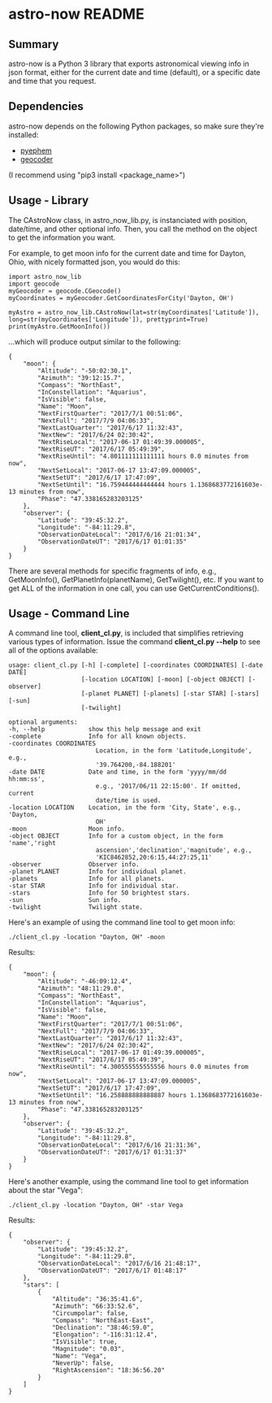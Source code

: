 # astro-now README

## Summary

astro-now is a Python 3 library that exports astronomical viewing info in json format, either for the current date and time (default), or a specific date and time that you request.

## Dependencies

astro-now depends on the following Python packages, so make sure they're installed:

* [pyephem](https://pypi.python.org/pypi/pyephem)
* [geocoder](https://pypi.python.org/pypi/geocoder)

(I recommend using "pip3 install <package_name>")

## Usage - Library

The CAstroNow class, in astro_now_lib.py, is instanciated with position, date/time, and other optional info.  Then, you call the method on the object to get the information you want.

For example, to get moon info for the current date and time for Dayton, Ohio, with nicely formatted json, you would do this:

	import astro_now_lib
	import geocode
	myGeocoder = geocode.CGeocode()
	myCoordinates = myGeocoder.GetCoordinatesForCity('Dayton, OH')

	myAstro = astro_now_lib.CAstroNow(lat=str(myCoordinates['Latitude']), long=str(myCoordinates['Longitude']), prettyprint=True)
	print(myAstro.GetMoonInfo())

...which will produce output similar to the following:

	{
		"moon": {
			"Altitude": "-50:02:30.1",
			"Azimuth": "39:12:15.7",
			"Compass": "NorthEast",
			"InConstellation": "Aquarius",
			"IsVisible": false,
			"Name": "Moon",
			"NextFirstQuarter": "2017/7/1 00:51:06",
			"NextFull": "2017/7/9 04:06:33",
			"NextLastQuarter": "2017/6/17 11:32:43",
			"NextNew": "2017/6/24 02:30:42",
			"NextRiseLocal": "2017-06-17 01:49:39.000005",
			"NextRiseUT": "2017/6/17 05:49:39",
			"NextRiseUntil": "4.801111111111111 hours 0.0 minutes from now",
			"NextSetLocal": "2017-06-17 13:47:09.000005",
			"NextSetUT": "2017/6/17 17:47:09",
			"NextSetUntil": "16.759444444444444 hours 1.1368683772161603e-13 minutes from now",
			"Phase": "47.338165283203125"
		},
		"observer": {
			"Latitude": "39:45:32.2",
			"Longitude": "-84:11:29.8",
			"ObservationDateLocal": "2017/6/16 21:01:34",
			"ObservationDateUT": "2017/6/17 01:01:35"
		}
	}

There are several methods for specific fragments of info, e.g., GetMoonInfo(), GetPlanetInfo(planetName), GetTwilight(), etc.  If you want to get ALL of the information in one call, you can use GetCurrentConditions().

## Usage - Command Line

A command line tool, **client\_cl.py**, is included that simplifies retrieving various types of information.  Issue the command **client\_cl.py --help** to see all of the options available:

	usage: client_cl.py [-h] [-complete] [-coordinates COORDINATES] [-date DATE]
						[-location LOCATION] [-moon] [-object OBJECT] [-observer]
						[-planet PLANET] [-planets] [-star STAR] [-stars] [-sun]
						[-twilight]

	optional arguments:
	-h, --help            show this help message and exit
	-complete             Info for all known objects.
	-coordinates COORDINATES
							Location, in the form 'Latitude,Longitude', e.g.,
							'39.764200,-84.188201'
	-date DATE            Date and time, in the form 'yyyy/mm/dd hh:mm:ss',
							e.g., '2017/06/11 22:15:00'. If omitted, current
							date/time is used.
	-location LOCATION    Location, in the form 'City, State', e.g., 'Dayton,
							OH'
	-moon                 Moon info.
	-object OBJECT        Info for a custom object, in the form 'name','right
							ascension','declination','magnitude', e.g.,
							'KIC8462852,20:6:15,44:27:25,11'
	-observer             Observer info.
	-planet PLANET        Info for individual planet.
	-planets              Info for all planets.
	-star STAR            Info for individual star.
	-stars                Info for 50 brightest stars.
	-sun                  Sun info.
	-twilight             Twilight state.

Here's an example of using the command line tool to get moon info:

	./client_cl.py -location "Dayton, OH" -moon

Results:

	{
		"moon": {
			"Altitude": "-46:09:12.4",
			"Azimuth": "48:11:29.0",
			"Compass": "NorthEast",
			"InConstellation": "Aquarius",
			"IsVisible": false,
			"Name": "Moon",
			"NextFirstQuarter": "2017/7/1 00:51:06",
			"NextFull": "2017/7/9 04:06:33",
			"NextLastQuarter": "2017/6/17 11:32:43",
			"NextNew": "2017/6/24 02:30:42",
			"NextRiseLocal": "2017-06-17 01:49:39.000005",
			"NextRiseUT": "2017/6/17 05:49:39",
			"NextRiseUntil": "4.300555555555556 hours 0.0 minutes from now",
			"NextSetLocal": "2017-06-17 13:47:09.000005",
			"NextSetUT": "2017/6/17 17:47:09",
			"NextSetUntil": "16.258888888888887 hours 1.1368683772161603e-13 minutes from now",
			"Phase": "47.338165283203125"
		},
		"observer": {
			"Latitude": "39:45:32.2",
			"Longitude": "-84:11:29.8",
			"ObservationDateLocal": "2017/6/16 21:31:36",
			"ObservationDateUT": "2017/6/17 01:31:37"
		}
	}

Here's another example, using the command line tool to get information about the star "Vega":

	./client_cl.py -location "Dayton, OH" -star Vega

Results:

	{
		"observer": {
			"Latitude": "39:45:32.2",
			"Longitude": "-84:11:29.8",
			"ObservationDateLocal": "2017/6/16 21:48:17",
			"ObservationDateUT": "2017/6/17 01:48:17"
		},
		"stars": [
			{
				"Altitude": "36:35:41.6",
				"Azimuth": "66:33:52.6",
				"Circumpolar": false,
				"Compass": "NorthEast-East",
				"Declination": "38:46:59.0",
				"Elongation": "-116:31:12.4",
				"IsVisible": true,
				"Magnitude": "0.03",
				"Name": "Vega",
				"NeverUp": false,
				"RightAscension": "18:36:56.20"
			}
		]
	}
